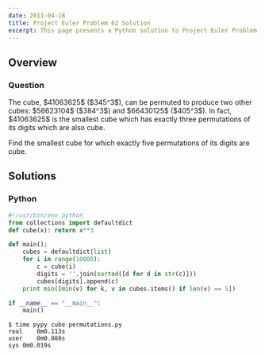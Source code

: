 ```yaml
---
date: 2011-04-18
title: Project Euler Problem 62 Solution
excerpt: This page presents a Python solution to Project Euler Problem 62.
---
```



## Overview


### Question

<p>
The cube, $41063625$ ($345^3$), can be permuted to produce two other cubes: $56623104$ ($384^3$) and $66430125$ ($405^3$). 
In fact, $41063625$ is the smallest cube which has exactly three permutations of its digits which are also cube.
</p>

<p>
Find the smallest cube for which exactly five permutations of its digits are cube.
</p>






## Solutions

### Python

```python
#!/usr/bin/env python
from collections import defaultdict
def cube(x): return x**3

def main():
    cubes = defaultdict(list)
    for i in range(10000):
        c = cube(i)
        digits = ''.join(sorted([d for d in str(c)]))
        cubes[digits].append(c)
    print min([min(v) for k, v in cubes.items() if len(v) == 5])

if __name__ == "__main__":
    main()
```


```
$ time pypy cube-permutations.py
real	0m0.113s
user	0m0.080s
sys	0m0.019s
```


